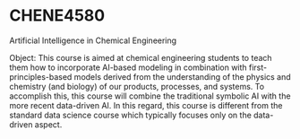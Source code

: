 # CHENE4580
Artificial Intelligence in Chemical Engineering 

Object:
This course is aimed at chemical engineering students to teach them how to 
incorporate AI-based modeling in combination with first-principles-based models derived from the 
understanding of the physics and chemistry (and biology) of our products, processes, and systems. To 
accomplish this, this course will combine the traditional symbolic AI with the more recent data-driven AI. 
In this regard, this course is different from the standard data science course which typically focuses only 
on the data-driven aspect.
